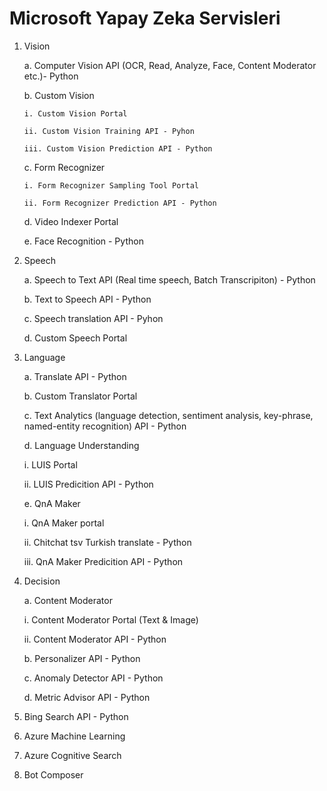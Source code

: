 # Microsoft Yapay Zeka Servisleri

1. Vision

   a. Computer Vision API (OCR, Read, Analyze, Face, Content Moderator etc.)- Python
   
   b. Custom Vision
   
       i. Custom Vision Portal 
       
       ii. Custom Vision Training API - Pyhon
       
       iii. Custom Vision Prediction API - Python
       
   c. Form Recognizer 
   
       i. Form Recognizer Sampling Tool Portal
       
       ii. Form Recognizer Prediction API - Python
       
   d. Video Indexer Portal
   
   e. Face Recognition - Python
   
2. Speech

   a. Speech to Text API (Real time speech, Batch Transcripiton) - Python
   
   b. Text to Speech API - Python
   
   c. Speech translation API - Pyhon
   
   d. Custom Speech Portal
   
3. Language

   a. Translate API - Python
   
   b. Custom Translator Portal
   
   c. Text Analytics (language detection, sentiment analysis, key-phrase, named-entity recognition) API - Python
   
   d. Language Understanding
   
      i. LUIS Portal
      
      ii. LUIS Predicition API - Python
      
   e. QnA Maker
   
      i. QnA Maker portal
      
      ii. Chitchat tsv Turkish translate - Python 
      
      iii. QnA Maker Predicition API - Python
      
4. Decision

    a. Content Moderator
    
      i. Content Moderator Portal (Text & Image)
      
      ii. Content Moderator API - Python
      
    b. Personalizer API - Python
    
    c. Anomaly Detector API - Python
    
    d. Metric Advisor API - Python
    
5. Bing Search API - Python

6. Azure Machine Learning

7. Azure Cognitive Search

8. Bot Composer


